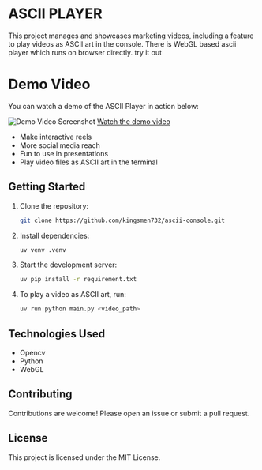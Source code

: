 # ASCII PLAYER

This project manages and showcases marketing videos, including a feature to play videos as ASCII art in the console.
There is WebGL based ascii player which runs on browser directly. try it out 

# Demo Video

You can watch a demo of the ASCII Player in action below:

<!-- <video src="demo.mp4" controls width="600"></video> -->
![Demo Video Screenshot](demo.gif)
[Watch the demo video](demo.mp4)


- Make interactive reels
- More social media reach
- Fun to use in presentations
- Play video files as ASCII art in the terminal

## Getting Started

1. Clone the repository:
    ```bash
    git clone https://github.com/kingsmen732/ascii-console.git
    ```
2. Install dependencies:
    ```bash
    uv venv .venv
    ```
3. Start the development server:
    ```bash
    uv pip install -r requirement.txt
    ```
4. To play a video as ASCII art, run:
    ```bash
    uv run python main.py <video_path>
    ```

## Technologies Used

- Opencv
- Python 
- WebGL

## Contributing

Contributions are welcome! Please open an issue or submit a pull request.

## License

This project is licensed under the MIT License.